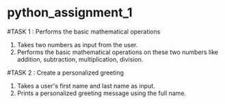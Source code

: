 # python_assignment_1

#TASK 1 : Performs the basic mathematical operations <br>
1. Takes two numbers as input from the user. <br>
2. Performs the basic mathematical operations on these two numbers like addition, subtraction, multiplication, division.

#TASK 2 : Create a personalized greeting <br>
1. Takes a user's first name and last name as input. <br>
2. Prints a personalized greeting message using the full name.


